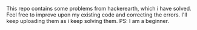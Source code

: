 This repo contains some problems from hackerearth, which i have solved. Feel free to improve upon my existing code and correcting the errors. I'll keep uploading them as i keep solving them.
PS: I am a beginner.
